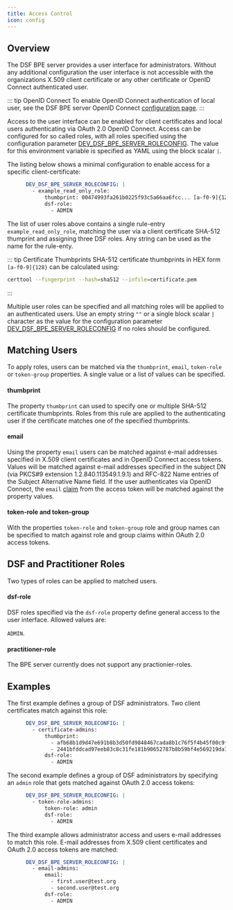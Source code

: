 ```yaml
---
title: Access Control
icon: config
---
```


## Overview

The DSF BPE server provides a user interface for administrators. Without any additional configuration the user interface is not accessible with the organizations X.509 client certificate or any other certificate or OpenID Connect authenticated user.

::: tip OpenID Connect
To enable OpenID Connect authentication of local user, see the DSF BPE server OpenID Connect [configuration page](oidc).
:::

Access to the user interface can be enabled for client certificates and local users authenticating via OAuth 2.0 OpenID Connect. Access can be configured for so called roles, with all roles specified using the configuration parameter [DEV_DSF_BPE_SERVER_ROLECONFIG](configuration#dev-dsf-bpe-server-roleconfig). The value for this environment variable is specified as YAML using the block scalar `|`.

The listing below shows a minimal configuration to enable access for a specific client-certificate:

```yaml
      DEV_DSF_BPE_SERVER_ROLECONFIG: |
        - example_read_only_role:
            thumbprint: 00474993fa261b0225f93c5a66aa6fcc... [a-f0-9]{128}
            dsf-role:
              - ADMIN
```
The list of user roles above contains a single rule-entry `example_read_only_role`, matching the user via a client certificate SHA-512 thumprint and assigning three DSF roles. Any string can be used as the name for the rule-enty.

::: tip Certificate Thumbprints
SHA-512 certificate thumbprints in HEX form `[a-f0-9]{128}` can be calculated using:
```sh
certtool --fingerprint --hash=sha512 --infile=certificate.pem
```
:::

Multiple user roles can be specified and all matching roles will be applied to an authenticated users. Use an empty string `""` or a single block scalar `|` character as the value for the configuration parameter [DEV_DSF_BPE_SERVER_ROLECONFIG](configuration#dev-dsf-bpe-server-roleconfig) if no roles should be configured.

## Matching Users

To apply roles, users can be matched via the `thumbprint`, `email`, `token-role` or `token-group` properties. A single value or a list of values can be specified.

#### thumbprint

The property `thumbprint` can used to specify one or multiple SHA-512 certificate thumbprints. Roles from this rule are applied to the authenticating user if the certificate matches one of the specified thumbprints.

#### email

Using the property `email` users can be matched against e-mail addresses specified in X.509 client certificates and in OpenID Connect access tokens. Values will be matched against e-mail addresses specified in the subject DN (via PKCS#9 extension 1.2.840.113549.1.9.1) and RFC-822 Name entries of the Subject Alternative Name field. If the user authenticates via OpenID Connect, the `email` [claim](https://openid.net/specs/openid-connect-core-1_0.html#StandardClaims) from the access token will be matched against the property values.

#### token-role and token-group

With the properties `token-role` and `token-group` role and group names can be specified to match against role and group claims within OAuth 2.0 access tokens.


## DSF and Practitioner Roles

Two types of roles can be applied to matched users. 

#### dsf-role

DSF roles specified via the `dsf-role` property define general access to the user interface. Allowed values are:

`ADMIN`.

#### practitioner-role

The BPE server currently does not support any practionier-roles.


## Examples

The first example defines a group of DSF administrators. Two client certificates match against this role:

```yaml
      DEV_DSF_BPE_SERVER_ROLECONFIG: |
        - certificate-admins:
            thumbprint: 
              - afb68b1d9d47e691b8b3d50fd9848467cada8b1c76f5f4b45f00c9f8432d505361a3ee27805f4aa06799d9ac8dace94b3f1942fce44d84866961259b13be825d
              - 2441bfddcad97eeb83c8c31fe181b90652787b8b59bf4e569219da7db4429e389479cb7c4a2f311e34217357d594ecad7d58ccfeef2a9e93c6fcf8d98897d88c
            dsf-role:
              - ADMIN
```


The second example defines a group of DSF administrators by specifying an `admin` role that gets matched against OAuth 2.0 access tokens:

```yaml
      DEV_DSF_BPE_SERVER_ROLECONFIG: |
        - token-role-admins:
            token-role: admin
            dsf-role:
              - ADMIN
```


The third example allows administrator access and users e-mail addresses to match this role. E-mail addresses from X.509 client certificates and OAuth 2.0 access tokens are matched:

```yaml
      DEV_DSF_BPE_SERVER_ROLECONFIG: |
        - email-admins:
            email:
              - first.user@test.org
              - second.user@test.org
            dsf-role:
              - ADMIN
```
